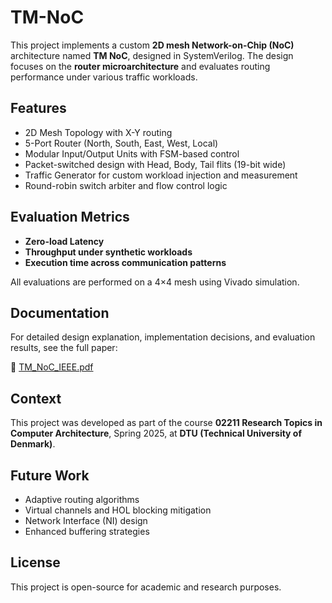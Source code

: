 # TM-NoC
This project implements a custom **2D mesh Network-on-Chip (NoC)** architecture named **TM NoC**, designed in SystemVerilog. The design focuses on the **router microarchitecture** and evaluates routing performance under various traffic workloads.

## Features

- 2D Mesh Topology with X-Y routing
- 5-Port Router (North, South, East, West, Local)
- Modular Input/Output Units with FSM-based control
- Packet-switched design with Head, Body, Tail flits (19-bit wide)
- Traffic Generator for custom workload injection and measurement
- Round-robin switch arbiter and flow control logic

## Evaluation Metrics

- **Zero-load Latency**
- **Throughput under synthetic workloads**
- **Execution time across communication patterns**

All evaluations are performed on a 4×4 mesh using Vivado simulation.

## Documentation

For detailed design explanation, implementation decisions, and evaluation results, see the full paper:

📄 [TM_NoC_IEEE.pdf](doc/TM_NoC_IEEE.pdf)

## Context

This project was developed as part of the course **02211 Research Topics in Computer Architecture**, Spring 2025, at **DTU (Technical University of Denmark)**.

## Future Work

- Adaptive routing algorithms
- Virtual channels and HOL blocking mitigation
- Network Interface (NI) design
- Enhanced buffering strategies

## License

This project is open-source for academic and research purposes.

